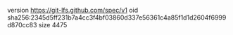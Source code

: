 version https://git-lfs.github.com/spec/v1
oid sha256:2345d5ff231b7a4cc3f4bf03860d337e56361c4a85f1d1d2604f6999d870cc83
size 4475
